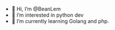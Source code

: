 - 👋 Hi, I’m @BeanLem
- 👀 I’m interested in python dev
- 🌱 I’m currently learning Golang and php.

<!---
BeanLem/BeanLem is a ✨ special ✨ repository because its `README.md` (this file) appears on your GitHub profile.
You can click the Preview link to take a look at your changes.
--->
